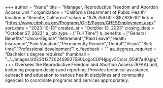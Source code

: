 +++
author = "None"
title = "Manager, Reproductive Freedom and Abortion Access Unit "
organization = "California Department of Public Health"
location = "Remote, California"
salary = "$78,756.00 - $97,836.00"
link = "https://www.cdph.ca.gov/Programs/OHE/Pages/GHESEmployment.aspx"
sort_date = "2023-10-13"
created_at = "October 13, 2023"
closing_date = "October 27, 2023"
a_job_type = ["Full Time"]
b_benefits = ["General Benefits","Union-Eligible","Retirement","Paid Leave","Health Insurance","Paid Vacation","Permanently Remote","Dental","Vision","Sick time","Professional development"]
c_feedback = ""
aa_degrees_required = "Bachelor's degree required"
thumbnail = "../../images/20230127202459827580LogoCDPHjpgv3Color_65df7a40.jpg"
+++
Oversees the Reproductive Freedom and Abortion Access (RFAA) unit, including program design and reporting. Provides technical assistance, outreach and education to various health disciplines and community agencies to coordinate programs and services appropriately. 